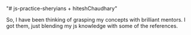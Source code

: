 "# js-practice-sheryians + hiteshChaudhary" 

So, I have been thinking of grasping my concepts with brilliant mentors. I got them, just blending my js knowledge with some of the references.
